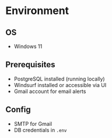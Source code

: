 # Environment

## OS
- Windows 11

## Prerequisites
- PostgreSQL installed (running locally)
- Windsurf installed or accessible via UI
- Gmail account for email alerts

## Config
- SMTP for Gmail
- DB credentials in `.env`
